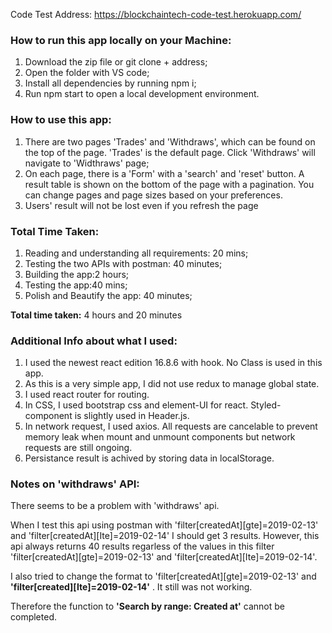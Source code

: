 Code Test Address:
https://blockchaintech-code-test.herokuapp.com/

### How to run this app locally on your Machine:
1. Download the zip file or git clone + address;
2. Open the folder with VS code;
3. Install all dependencies by running npm i;
4. Run npm start to open a local development environment.
### How to use this app:
1. There are two pages 'Trades' and 'Withdraws', which can be found on the top of the page. 'Trades' is the default page. Click 'Withdraws' will navigate to 'Widthraws' page;
2. On each page, there is a 'Form' with a 'search' and 'reset' button. A result table is shown on the bottom of the page with a pagination. You can change pages and page sizes based on your preferences.
3. Users' result will not be lost even if you refresh the page
### Total Time Taken:
1. Reading and understanding all requirements: 20 mins;
2. Testing the two APIs with postman: 40 minutes;
3. Building the app:2 hours;
4. Testing the app:40 mins;
5. Polish and Beautify the app: 40 minutes;

**Total time taken:** 4 hours and 20 minutes
### Additional Info about what I used:
1. I used the newest react edition 16.8.6 with hook. No Class is used in this app.
2. As this is a very simple app, I did not use redux to manage global state.
3. I used react router for routing.
4. In CSS, I used bootstrap css and element-UI for react. Styled-component is slightly used in Header.js.
5. In network request, I used axios. All requests are cancelable to prevent memory leak when mount and unmount components but network requests are still ongoing.
6. Persistance result is achived by storing data in localStorage.

### Notes on 'withdraws' API:
There seems to be a problem with 'withdraws' api. 

When I test this api using postman with 'filter[createdAt][gte]=2019-02-13' and 'filter[createdAt][Ite]=2019-02-14' I should get 3 results. However, this api always returns 40 results regarless of the values in this filter 'filter[createdAt][gte]=2019-02-13' and 'filter[createdAt][Ite]=2019-02-14'. 

I also tried to change the format to  'filter[createdAt][gte]=2019-02-13' and **'filter[created][Ite]=2019-02-14'** . It still was not working.

Therefore the function to **'Search by range: Created at'** cannot be completed.
